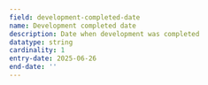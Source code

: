 ```yaml
---
field: development-completed-date
name: Development completed date
description: Date when development was completed
datatype: string
cardinality: 1
entry-date: 2025-06-26
end-date: ''
---
```

